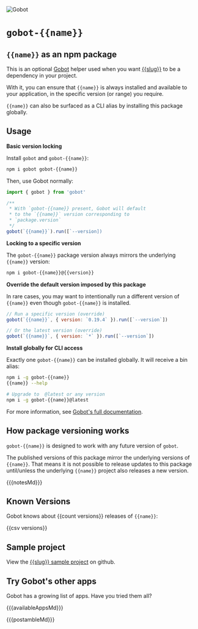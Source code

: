 ![Gobot](https://raw.githubusercontent.com/benallfree/gobot/{{{branch}}}/assets/gobot-banner-300x.png)

# `gobot-{{name}}`

## `{{name}}` as an npm package

This is an optional [Gobot](https://github.com/benallfree/gobot) helper used when you want [{{slug}}]({{homepage}}) to be a dependency in your project.

With it, you can ensure that `{{name}}` is always installed and available to your application, in the specific version (or range) you require.

`{{name}}` can also be surfaced as a CLI alias by installing this package globally.

## Usage

**Basic version locking**

Install `gobot` and `gobot-{{name}}`:

```bash
npm i gobot gobot-{{name}}
```

Then, use Gobot normally:

```js
import { gobot } from 'gobot'

/**
 * With `gobot-{{name}} present, Gobot will default
 * to the `{{name}}` version corresponding to
 * `package.version`
 */
gobot(`{{name}}`).run([`--version])
```

**Locking to a specific version**

The `gobot-{{name}}` package version always mirrors the underlying `{{name}}` version:

```bash
npm i gobot-{{name}}@{{version}}
```

**Override the default version imposed by this package**

In rare cases, you may want to intentionally run a different version of `{{name}}` even though `gobot-{{name}}` is installed.

```js
// Run a specific version (override)
gobot(`{{name}}`, { version: `0.19.4` }).run([`--version`])

// Or the latest version (override)
gobot(`{{name}}`, { version: `*` }).run([`--version`])
```

**Install globally for CLI access**

Exactly one `gobot-{{name}}` can be installed globally. It will receive a bin alias:

```bash
npm i -g gobot-{{name}}
{{name}} --help

# Upgrade to  @latest or any version
npm i -g gobot-{{name}}@latest
```

For more information, see [Gobot's full documentation](https://github.com/benallfree/gobot).

## How package versioning works

`gobot-{{name}}` is designed to work with any future version of `gobot`.

The published versions of this package mirror the underlying versions of `{{name}}`. That means it is not possible to release updates to this package until/unless the underlying `{{name}}` project also releases a new version.

{{{notesMd}}}

## Known Versions

Gobot knows about {{count versions}} releases of `{{name}}`:

{{csv versions}}

## Sample project

View the [{{slug}} sample project](https://github.com/benallfree/gobot/tree/{{{branch}}}/src/apps/{{name}}/sample-project) on github.

## Try Gobot's other apps

Gobot has a growing list of apps. Have you tried them all?

{{{availableAppsMd}}}

{{{postambleMd}}}
